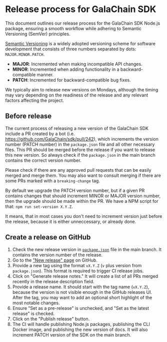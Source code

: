 # Release process for GalaChain SDK

This document outlines our release process for the GalaChain SDK Node.js package, ensuring a smooth workflow while adhering to Semantic Versioning (SemVer) principles.

[Semantic Versioning](https://semver.org/) is a widely adopted versioning scheme for software development that consists of three numbers separated by dots: `MAJOR.MINOR.PATCH`.

- **MAJOR**: Incremented when making incompatible API changes.
- **MINOR**: Incremented when adding functionality in a backward-compatible manner.
- **PATCH**: Incremented for backward-compatible bug fixes.

We typically aim to release new versions on Mondays, although the timing may vary depending on the readiness of the release and any relevant factors affecting the project.

## Before release

The current process of releasing a new version of the GalaChain SDK include a PR created by a bot (i.e. https://github.com/GalaChain/sdk/pull/242), which increments the version number (PATCH number) in the `package.json` file and all other necessary files. This PR should be merged before the release if you want to release this new version. So always check if the `package.json` in the main branch contains the correct version number.

Please check if there are any approved pull requests that can be easily merged and merge them. You may also want to consult merging if there are some PRs marked with a `breaking-change` tag.

By default we upgrade the PATCH version number, but if a given PR contains changes that should increment MINOR or MAJOR version number, then the upgrade should be made within the PR.
We have a NPM script for that: `npm run set-version X.Y.Z`.

It means, that in most cases you don't need to increment version just before the release, because it is either unneccessary, or already done.

## Create a release on GitHub

1. Check the new release version in [`package.json`](https://github.com/GalaChain/sdk/blob/main/package.json) file in the main branch. It contains the version number of the release.
2. Go to the ["New release" page](https://github.com/GalaChain/sdk/releases/new) on GitHub.
3. Provide a new tag using the format `vX.Y.Z` (`v` plus version from `package.json`). This format is required to trigger CI release jobs.
4. Click on "Generate release notes." It will create a list of all PRs merged recently in the release description field.
5. Provide a release name. It should start with the tag name (`vX.Y.Z`), because the version is not visible enough in the GitHub releases UI. After the tag, you may want to add an optional short highlight of the most notable changes.
7. Ensure "Set as a pre-release" is unchecked, and "Set as the latest release" is checked.
8. Click on the "Publish release" button.
9. The CI will handle publishing Node.js packages, publishing the CLI Docker image, and publishing the new version of docs. It will also increment PATCH version of the SDK on the main branch.

